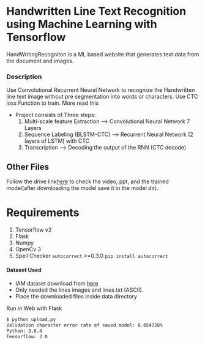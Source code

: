 # Handwritten Line Text Recognition using Machine Learning with Tensorflow
HandWritingRecogniton is a ML based website that generates text data from the document and images.

### Description
Use Convolutional Recurrent Neural Network to recognize the Handwritten line text image without pre segmentation into words or characters. Use CTC loss Function to train.
More read this

* Project consists of Three steps:
  1. Multi-scale feature Extraction --> Convolutional Neural Network 7 Layers
  2. Sequence Labeling (BLSTM-CTC)  --> Recurrent Neural Network (2 layers of LSTM) with CTC 
  3. Transcription --> Decoding the output of the RNN (CTC decode)

## Other Files
Follow the drive link[here](https://drive.google.com/drive/folders/1TRhRAM4WHQ7qRZpyyo5CV0wami9xDoHE?usp=sharing) to check the video, ppt, and the trained model(after downloading the model save it in the model dir).

# Requirements
1. Tensorflow v2
2. Flask
3. Numpy
4. OpenCv 3
5. Spell Checker `autocorrect` >=0.3.0 ``pip install autocorrect``

#### Dataset Used
* IAM dataset download from [here](http://www.fki.inf.unibe.ch/databases/iam-handwriting-database)
* Only needed the lines images and lines.txt (ASCII).
* Place the downloaded files inside data directory  

Run in Web with Flask
```markdown
$ python upload.py
Validation character error rate of saved model: 8.654728%
Python: 3.6.4 
Tensorflow: 2.0
